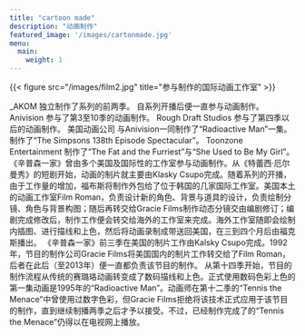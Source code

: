 ```yaml
---
title: "cartoon made"
description: "动画制作"
featured_image: '/images/cartonmade.jpg'
menu:
  main:
    weight: 1
---
```

{{< figure src="/images/film2.jpg" title="参与制作的国际动画工作室" >}}

_AKOM
独立制作了系列的前两季。
自系列开播后便一直参与动画制作。
Anivision
参与了第3至10季的动画制作。
Rough Draft Studios
参与了第四季以后的动画制作。
美国动画公司
与Anivision一同制作了“Radioactive Man”一集。
制作了“The Simpsons 138th Episode Spectacular”。
Toonzone Entertainment
制作了“The Fat and the Furriest”与“She Used to Be My Girl”。
《辛普森一家》曾由多个美国及国际性的工作室参与动画制作。从《特蕾西·厄尔曼秀》的短剧开始，动画的制片就主要由Klasky Csupo完成。随着系列的开播，由于工作量的增加，福布斯将制作外包给了位于韩国的几家国际工作室。美国本土的动画工作室Film Roman，负责设计新的角色、背景与道具的设计，负责绘制分镜、角色与背景构图；随后再转交给Gracie Films制作动态分镜交由编剧修订；编剧完成修改后，制作工作便会转交给海外的工作室来完成。海外工作室随即会绘制内插图、进行描线和上色，然后将动画录制成带送回美国，在三到四个月后由福克斯播出。
《辛普森一家》前三季在美国的制片工作由Kalsky Csupo完成。1992年，节目的制作公司Gracie Films将美国国内的制片工作转交给了Film Roman，后者在此后（至2013年）便一直都负责该节目的制作。
从第十四季开始，节目的制作流程从传统的赛璐珞动画转变成了数码描线和上色。正式使用数码色彩上色的第一集动画是1995年的“Radioactive Man”。动画师在第十二季的“Tennis the Menace”中曾使用过数字色彩，但Gracie Films拒绝将该技术正式应用于该节目的制作，直到继续制播两季之后才予以接受。不过，已经制作完成了的“Tennis the Menace”仍得以在电视网上播放。

